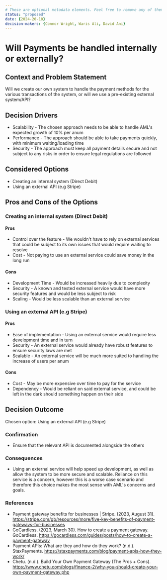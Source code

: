 ```yaml
---
# These are optional metadata elements. Feel free to remove any of them.
status: "proposed"
date: {2024-20-10}
decision-makers: {Connor Wright, Waris Ali, David Ani}
---
```


# Will Payments be handled internally or externally?

## Context and Problem Statement
Will we create our own system to handle the payment methods for the various transactions of the system, or will we use a pre-existing external system/API?


## Decision Drivers

* Scalability - The chosen approach needs to be able to handle AML's expected growth of 10% per anum
* Performance - The approach should be able to take payments quickly, with minimum waiting/loading time
* Security - The approach must keep all payment details secure and not subject to any risks in order to ensure legal regulations are followed

## Considered Options

* Creating an internal system (Direct Debit)
* Using an external API (e.g Stripe)

## Pros and Cons of the Options

### Creating an internal system (Direct Debit)
#### Pros

* Control over the feature - We wouldn't have to rely on external services that could be subject to its own issues that would require waiting to resolve
* Cost - Not paying to use an external service could save money in the long run

#### Cons

* Development Time - Would be increased heavily due to complexity
* Security - A known and tested external service would have more security features and would be less subject to risk
* Scaling - Would be less scalable than an external service

### Using an external API (e.g Stripe)
#### Pros

* Ease of implementation - Using an external service would require less development time and in turn
* Security - An external service would already have robust features to ensure security laws are met
* Scalable - An external service will be much more suited to handling the increase of users per anum

#### Cons

* Cost - May be more expensive over time to pay for the service
* Dependency - Would be reliant on said external service, and could be left in the dark should something happen on their side

## Decision Outcome

Chosen option: Using an external API (e.g Stripe)

### Confirmation

* Ensure that the relevant API is documented alongside the others

### Consequences

* Using an external service will help speed up development, as well as allow the system to be more secure and scalable. Reliance on this service is a concern, however this is a worse case scenario and therefore this choice makes the most sense with AML's concerns and goals.

### References
* Payment gateway benefits for businesses | Stripe. (2023, August 31). https://stripe.com/gb/resources/more/five-key-benefits-of-payment-gateways-for-businesses
* GoCardless. (2023, March 30). How to create a payment gateway. GoCardless. https://gocardless.com/guides/posts/how-to-create-a-payment-gateway
* Payment APIs: What are they and how do they work? (n.d.). StaxPayments. https://staxpayments.com/blog/payment-apis-how-they-work/
* Chetu. (n.d.). Build Your Own Payment Gateway (The Pros + Cons). https://www.chetu.com/blogs/finance-2/why-you-should-create-your-own-payment-gateway.php